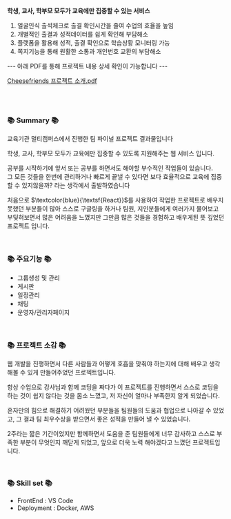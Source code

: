 **학생, 교사, 학부모 모두가 교육에만 집중할 수 있는 서비스**

1. 얼굴인식 출석체크로 출결 확인시간을 줄여 수업의 효율을 높임
2. 개별적인 출결과 성적데이터를 쉽게 확인해 부담해소
3. 플랫폼을 활용해 성적, 출결 확인으로 학습상황 모니터링 가능
4. 쪽지기능을 통해 원활한 소통과 개인번호 교환의 부담해소
   
--- 아래 PDF를 통해 프로젝트 내용 상세 확인이 가능합니다 ---

[Cheesefriends 프로젝트 소개.pdf](https://github.com/onlyoy/Project_Cheesefriends-front/files/11857013/default.pdf)


<br/><br/>
<h3>📚 Summary 📚</h3>
교육기관 멀티캠퍼스에서 진행한 팀 파이널 프로젝트 결과물입니다

학생, 교사, 학부모 모두가 교육에만 집중할 수 있도록 지원해주는 웹 서비스 입니다.

공부를 시작하기에 앞서 또는 공부를 하면서도 해야할 부수적인 작업들이 있습니다. <br/>
그 모든 것들을 한번에 관리하거나 빠르게 끝낼 수 있다면 보다 효율적으로 교육에 집중할 수 있지않을까? 라는 생각에서 출발하였습니다

처음으로 $\textcolor{blue}{\textsf{React}}$를 사용하여 작업한 프로젝트로 배우지 못했던 부분들이 많아
스스로 구글링을 하거나 팀원, 지인분들에게 여러가지 물어보고 부딪혀보면서 많은 어려움을 느꼈지만 
그만큼 많은 것들을 경험하고 배우게된 뜻 깊었던 프로젝트 입니다.

<br/>
<h3>📚 주요기능 📚</h3>
<ul>
   <li>그룹생성 및 관리</li>
   <li>게시판</li>
   <li>일정관리</li>
   <li>채팅</li>
   <li>운영자/관리자페이지</li>
</ul>

<br/>
<h3>📚 프로젝트 소감 📚</h3>
웹 개발을 진행하면서 다른 사람들과 어떻게 호흡을 맞춰야 하는지에 대해 배우고 생각해볼 수 있게 만들어주었던 프로젝트입니다.

항상 수업으로 강사님과 함께 코딩을 짜다가 이 프로젝트를 진행하면서 스스로 코딩을 하는 것이 쉽지 않다는 것을 몸소 느꼈고, 저 자신이 얼마나 부족한지 알게 되었습니다.

혼자만의 힘으로 해결하기 어려웠던 부분들을 팀원들의 도움과 협업으로 나아갈 수 있었고, 그 결과 팀 최우수상을 받으면서 좋은 성적을 만들어 낼 수 있었습니다.

2주라는 짧은 기간이었지만 함께하면서 도움을 준 팀원들에게 너무 감사하고 스스로 부족한 부분이 무엇인지 깨닫게 되었고, 앞으로 더욱 노력 해야겠다고 느꼈던 프로젝트입니다.

<br/>
<h3>📚 Skill set 📚</h3>
<ul>
   <li>FrontEnd : VS Code</li>
   <li>Deployment : Docker, AWS</li>
</ul>

